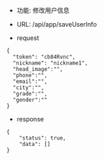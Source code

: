 * 功能: 修改用户信息

* URL: /api/app/saveUserInfo

* request
```
{
  "token": "cb84Rvnc",
  "nickname": "nickname1",
  "head_image":"",
  "phone":"",
  "email":"",
  "city":"",
  "grade":"",
  "gender":""
}
```

* response
```
{
    "status": true,
    "data": []
}
```
